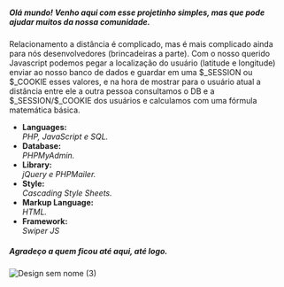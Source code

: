 <h5>Olá mundo! Venho aqui com esse projetinho simples, mas que pode ajudar muitos da nossa comunidade.</h5>
<p>Relacionamento a distância é complicado, mas é mais complicado ainda para nós desenvolvedores (brincadeiras a parte). Com o nosso querido Javascript podemos pegar a localização do usuário (latitude e longitude) enviar ao nosso banco de dados e guardar em uma $_SESSION ou $_COOKIE esses valores, e na hora de mostrar para o usuário atual a distância entre ele a outra pessoa consultamos o DB e a $_SESSION/$_COOKIE dos usuários e calculamos com uma fórmula matemática básica.</p>



<ul>
<li>
  <strong>Languages: <br /></strong>
  <i>PHP, JavaScript e SQL.</i>
 </li>

<li>
  <strong>Database: </br /></strong>
  <i>PHPMyAdmin.</i>
</li>

<li>
  <strong>Library: <br /></strong>
  <i>jQuery e PHPMailer.</i>
</li>

<li>
  <strong>Style: <br /></strong>
  <i>Cascading Style Sheets.</i>
</li>

<li>
  <strong>Markup Language: <br /></strong>
  <i>HTML.</i>
</li>

<li>
  <strong>Framework: <br /></strong>
  <i>Swiper JS</i>
</li>
</ul>

<h5>Agradeço a quem ficou até aqui, até logo.</h5>


![Design sem nome (3)](https://user-images.githubusercontent.com/89032013/140665654-136d1d98-fc21-4d14-8a0a-c45b2040ab71.gif)

